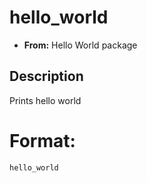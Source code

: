 # hello_world
- **From:** Hello World package

## Description
Prints hello world

# Format:
```
hello_world
```
    
